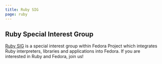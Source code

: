 ```yaml
---
title: Ruby SIG
page: ruby
---
```


## Ruby Special Interest Group

[Ruby SIG](https://fedoraproject.org/wiki/Ruby_SIG) is a special interest group within Fedora Project which integrates
Ruby interpreters, libraries and applications into Fedora. If you are interested
in Ruby and Fedora, join us!
